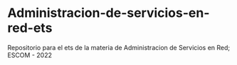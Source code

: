 # Administracion-de-servicios-en-red-ets
Repositorio para el ets de la materia de Administracion de Servicios en Red; ESCOM - 2022
